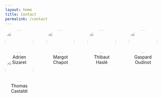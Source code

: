 ```yaml
---
layout: home
title: Contact
permalink: /contact
---
```


<div class="gallery">
    <div class="image">
        <img src="{{ site.baseurl }}/assets/img/Adrien.jpeg">
        <p>Adrien Sizaret</p>
    </div>
    <div class="image">
        <img src="chemin_vers_image_2.jpg">
        <p>Margot Chapot</p>
    </div>
    <div class="image">
        <img src="chemin_vers_image_3.jpg">
        <p>Thibaut Haslé</p>
    </div>
    <div class="image">
        <img src="chemin_vers_image_4.jpg">
        <p>Gaspard Oudinot</p>
    </div>
    <div class="image">
        <img src="chemin_vers_image_5.jpg">
        <p>Thomas Castaldi</p>
    </div>
</div>

<style>

.gallery {
    display: flex;
    flex-wrap: wrap;
    justify-content: space-between;
}

.image {
    width: 18%;
    margin-bottom: 20px; /* Espacement en bas de chaque image */
    text-align: center;
    margin-right: 3%; /* Espacement horizontal entre les images */
}

.image:last-child {
    margin-right: 0; /* Supprime l'espacement à droite de la dernière image */
}


.image img {
    width: 100%;
    height: auto;
    border-radius: 50%;
}

.image p {
    margin-top: 5px;
    font-size: 14px;
}
</style>
